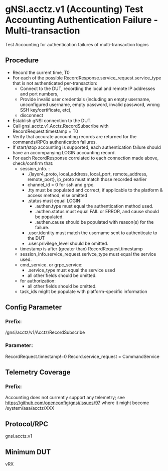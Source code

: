 # gNSI.acctz.v1 (Accounting) Test Accounting Authentication Failure - Multi-transaction

Test Accounting for authentication failures of multi-transaction logins

## Procedure

- Record the current time, T0
- For each of the possible RecordResponse.service_request.service_type that is not authenticated per-transaction:
	- Connect to the DUT, recording the local and remote IP addresses and port numbers,
	- Provide invalid user credentials (including an empty username, unconfigured username, empty password, invalid password, wrong SSH key/certificate, etc),
	- disconnect
- Establish gNSI connection to the DUT.
- Call gnsi.acctz.v1.Acctz.RecordSubscribe with RecordRequest.timestamp = T0
- Verify that accurate accounting records are returned for the commands/RPCs authentication failures.
- If start/stop accounting is supported, each authentication failure should have an accompanying LOGIN accounting record.
- For each RecordResponse correlated to each connection made above, check/confirm that:
	- session_info. :
		- .{layer4_proto, local_address, local_port, remote_address, remote_port}, ip_proto must match those recorded earlier
		- channel_id = 0 for ssh and grpc.
		- .tty must be populated and correct, if applicable to the platform & access method, else omitted
		- .status must equal LOGIN:
			- .authen.type must equal the authentication method used.
			- .authen.status must equal FAIL or ERROR, and cause should be populated.
			- .authen.cause should be populated with reason(s) for the failure.
		- .user.identity must match the username sent to authenticate to the DUT
		- .user.privilege_level should be omitted.
	- timestamp is after (greater than) RecordRequest.timestamp
	- session_info.service_request.serivce_type must equal the service used.
	- cmd_service. or grpc_service: 
		- .service_type must equal the service used
		- all other fields should be omitted.
	- for authorization:
		- all other fields should be omitted.
	- task_ids might be populate with platform-specific information

## Config Parameter
### Prefix:
/gnsi/acctz/v1/Acctz/RecordSubscribe

### Parameter:
RecordRequest.timestamp!=0
Record.service_request = CommandService

## Telemetry Coverage
### Prefix:
Accounting does not currently support any telemetry; see https://github.com/openconfig/gnsi/issues/97 where it might become /system/aaa/acctz/XXX

## Protocol/RPC
gnsi.acctz.v1

## Minimum DUT
vRX
